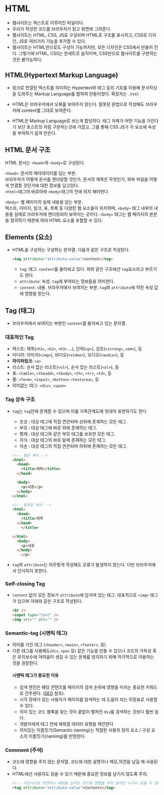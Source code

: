 # HTML
- 웹사이트는 텍스트로 이루어진 파일이다.
- 우리가 작성한 코드를 브라우저가 읽고 화면에 그려준다.
- 웹사이트는 HTML, CSS, JS로 구성되며 HTML로 구조를 표시하고, CSS로 디자인, JS로 여러가지 기능을 추가할 수 있다.
- 웹사이트는 HTML만으로도 구성이 가능하지만, 모든 디자인은 CSS에서 만들어 진다.
  그렇기에 HTML, CSS는 한세트로 움직이며, CSS만으로 웹사이트를 구현하는 것은 불가능하다.

## HTML(Hypertext Markup Language)

- 링크로 연결된 텍스트를 의미하는 Hypertext와 태그 등의 기호를 이용해 문서작성을 도와주는 Markup Language를 합하여 만들어졌다. 확장자는 `.html`

- HTML은 브라우저에서 오류를 보여주지 않는다. 잘못된 문법으로 작성해도 브라우저에 content를 그대로 보여준다.

- HTML은 Markup Language로 보는게 합당하다. 태그 자체가 어떤 기능을 가진다기 보단 포스트잇 처럼 구분하는것에 가깝고, 그를 통해 CSS JS가 각 요소에 속성을 부여하기 쉽게 만든다.

## HTML 문서 구조

HTML 문서는 `<head>`와 `<body>`로 구성된다.

`<head>`: 문서의 메타데이터를 담는 부분. \
브라우저가 어떻게 문서를 렌더링할 것인가, 문서의 제목은 무엇인가, 외부 파일을 어떻게 연결할 것인가에 대한 정보를 담고있다. \
`<html>`태그의 바로아래 `<body>`태그의 전에 위치 해야한다.

`<body>`: 웹 페이지의 실제 내용을 담는 부분. \
텍스트, 이미지, 링크, 표, 목록 등 다양한 웹 요소들이 위치하며, `<body>` 태그 내부의 내용을 실제로 브라우저에 렌더링되어 보여지는 곳이다. `<body>` 태그는 웹 페이지의 본문을 정의하기 때문에 여러 HTML 요소를 포함할 수 있다.

## Elements (요소)

- HTML을 구성하는 구성하는 문자열. 다음과 같은 구조로 작성된다.

  ```html
  <tag attribute="attribute-value">content</tag>
  ```

  - `tag`: 태그. `content`를 둘러싸고 있다. 위와 같은 구조에선 `tag`요소라고 부르기도 한다.
  - `attribute`: 속성. `tag`에 부여되는 정보들을 의미한다.
  - `content`: 내용. 브라우저에서 보여지는 부분. `tag`와 `attribute`에 적힌 속성 값에 영향을 받는다.


## Tag (태그)
- 브라우저에서 보여지는 부분인 `content`를 둘러싸고 있는 문자열.

### 대표적인 Tag
    
- 텍스트: 제목(`<h1>`, `<h2>`, `<h3>` ...), 단락(`<p>`), 강조(`<strong>`, `<em>`), 등
- 미디어: 이미지(`<img>`), 비디오(`<video>`), 오디오(`<audio>`), 등
- **하이퍼링크**: `<a>`
- 리스트: 순서 없는 리스트(`<ul>`), 순서 있는 리스트(`<ol>`), 등
- 표: `<table>`, `<theadd>`, `<tbody>`, `<th>`, `<tr>`, `<td>`, 등
- 폼: `<form>`, `<input>`, `<button>` `<textarea>`, 등
- 의미없는 태그: `<div>`, `<span>`

### Tag 상속 구조
- `tag`는 `tag`안에 존재할 수 있으며 이를 가족관계도에 빗대어 표현하기도 한다

  - 조상 : 대상 태그에 직접 연관되며 상위에 존재하는 모든 태그.
  - 부모 : 대상 태그에 바로 위에 존재하는 태그.
  - 형제 : 대상 태그와 같은 부모 태그를 보유한 모든 태그.
  - 자식 : 대상 태그의 바로 밑에 존재하는 모든 태그.
  - 자손 : 대상 태그의 직접 연관되며 하위에 존재하는 모든 태그.

  ```html
  <!-- 옳은 예시 -->
  <html>
    <head>
      <title>제목</title>
    </head>

    <body>
      <p>내용</p>
    </body>
  </html>

  <!-- 잘못된 예시 -->
  <html>
    <head>
      <title>제목
    </head>
      </title>

  </html>
    <body>
      <p>내용
    </body>
      </p>
  ```

- `tag`와 `attribute`는 아무렇게 작성해도 오류가 발생하지 않는다. 다만 브라우저에서 인식하지 못한다.

### Self-closing Tag

- `content` 없이 모든 정보가 `attribute`에 담겨져 있는 태그. 대표적으로 `<img>` 태그가 있으며 아래와 같은 구조로 작성된다.
  ```html
  <br />
  <input type="text" />
  <img src="" alt="" />
  ```

### Semantic-tag (시멘틱 태그)

- 의미를 가진 태그 (`<header>`, `<main>`, `<footer>`, 등)
- 다른 태그를 사용해도(`div`, `span` 등) 같은 기능을 만들 수 있으나 코드의 가독성 혹은 유지보수에 어려움이 생길 수 있는 문제를 방지하기 위해 적극적으로 이용하는 것을 권장한다.
  #### 시멘틱 태그가 중요한 이유
  - 검색 엔진은 해당 콘텐츠를 페이지의 검색 순위에 영향을 미치는 중요한 키워드로 간주한다.
    ([SEO](https://developer.mozilla.org/en-US/docs/Glossary/SEO) 참조).
  - 시각 장애가 있는 사용자가 페이지를 탐색하는 데 도움이 되는 이정표로 사용할 수 있다.
  - 의미 있는 코드 블록을 찾는 것이 끝없이 펼쳐진 `div`를 검색하는 것보다 훨씬 쉽다.
  - 개발자에게 태그 안에 채워질 데이터 유형을 제안한다
  - 의미있는 이름짓기(Semantic naming)는 적절한 사용자 정의 요소 / 구성 요소의 이름짓기(namimg)를 반영한다.



### Comment (주석)

- 코드에 영향을 주지 않는 문자열. 코드에 대한 설명이나 메모,의견을 남길 때 사용된다.
- HTML에선 사용자도 읽을 수 있기 때문에 중요한 정보를 남기지 않도록 주의.
  ```html
  <!-- 이런식으로 의견이나 메모를 남겨도 코드에 영향을 주지 않지만 누구나 읽을 수 있다. -->
  <tag attribute="attribute-value">Contents</tag>
  ```